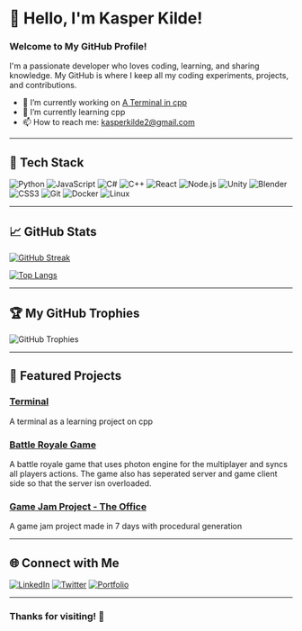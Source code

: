 # 👋 Hello, I'm Kasper Kilde!

### Welcome to My GitHub Profile!

I'm a passionate developer who loves coding, learning, and sharing knowledge. My GitHub is where I keep all my coding experiments, projects, and contributions.

- 🔭 I’m currently working on [A Terminal in cpp](https://github.com/kaskil12/TerminalStudio)
- 🌱 I’m currently learning cpp
- 📫 How to reach me: kasperkilde2@gmail.com
---

## 🚀 Tech Stack

![Python](https://img.shields.io/badge/Python-3776AB?style=for-the-badge&logo=python&logoColor=white)
![JavaScript](https://img.shields.io/badge/JavaScript-F7DF1E?style=for-the-badge&logo=javascript&logoColor=black)
![C#](https://img.shields.io/badge/C%23-239120?style=for-the-badge&logo=c-sharp&logoColor=white)
![C++](https://img.shields.io/badge/C%2B%2B-00599C?style=for-the-badge&logo=c%2B%2B&logoColor=white)
![React](https://img.shields.io/badge/React-20232A?style=for-the-badge&logo=react&logoColor=61DAFB)
![Node.js](https://img.shields.io/badge/Node.js-43853D?style=for-the-badge&logo=node-dot-js&logoColor=white)
![Unity](https://img.shields.io/badge/Unity-100000?style=for-the-badge&logo=unity&logoColor=white)
![Blender](https://img.shields.io/badge/Blender-F5792A?style=for-the-badge&logo=blender&logoColor=white)
![CSS3](https://img.shields.io/badge/CSS3-1572B6?style=for-the-badge&logo=css3&logoColor=white)
![Git](https://img.shields.io/badge/Git-F05032?style=for-the-badge&logo=git&logoColor=white)
![Docker](https://img.shields.io/badge/Docker-2496ED?style=for-the-badge&logo=docker&logoColor=white)
![Linux](https://img.shields.io/badge/Linux-FCC624?style=for-the-badge&logo=linux&logoColor=black)

---

## 📈 GitHub Stats

[![GitHub Streak](https://streak-stats.demolab.com/?user=kaskil12&theme=transparent)](https://git.io/streak-stats)

[![Top Langs](https://github-readme-stats.vercel.app/api/top-langs/?username=kaskil12&theme=transparent&langs_count=8&size_weight=0.5&count_weight=0.5)](https://github.com/anuraghazra/github-readme-stats)

---

## 🏆 My GitHub Trophies

![GitHub Trophies](https://github-profile-trophy.vercel.app/?username=kaskil12&theme=gruvbox&no-frame=true&no-bg=true&margin-w=15)

---

## 🌟 Featured Projects

### [Terminal]([https://github.com/yourusername/project1](https://github.com/kaskil12/TerminalStudio))
A terminal as a learning project on cpp

### [Battle Royale Game]([https://github.com/yourusername/project2](https://github.com/kaskil12/BattleRoyale))
A battle royale game that uses photon engine for the multiplayer and syncs all players actions. The game also has seperated server and game client side so that the server isn overloaded.

### [Game Jam Project - The Office]([https://github.com/yourusername/project3](https://github.com/kaskil12/BrackeysGameJam))
A game jam project made in 7 days with procedural generation

---

## 🌐 Connect with Me

[![LinkedIn](https://img.shields.io/badge/LinkedIn-%230077B5.svg?style=for-the-badge&logo=linkedin&logoColor=white)](https://linkedin.com/in/kasper)
[![Twitter](https://img.shields.io/badge/Twitter-%231DA1F2.svg?style=for-the-badge&logo=twitter&logoColor=white)](https://twitter.com/kaskil)
[![Portfolio](https://img.shields.io/badge/Portfolio-%23000000.svg?style=for-the-badge&logo=firefox&logoColor=#FF7139)](https://kasperkilde.no)

---

### Thanks for visiting! 🚀
